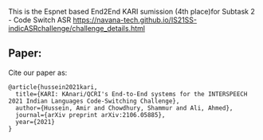 This is the Espnet based End2End KARI sumission (4th place)for Subtask 2 - Code Switch ASR https://navana-tech.github.io/IS21SS-indicASRchallenge/challenge_details.html

## Paper:
Cite our paper as:

```
@article{hussein2021kari,
  title={KARI: KAnari/QCRI's End-to-End systems for the INTERSPEECH 2021 Indian Languages Code-Switching Challenge},
  author={Hussein, Amir and Chowdhury, Shammur and Ali, Ahmed},
  journal={arXiv preprint arXiv:2106.05885},
  year={2021}
}
```
